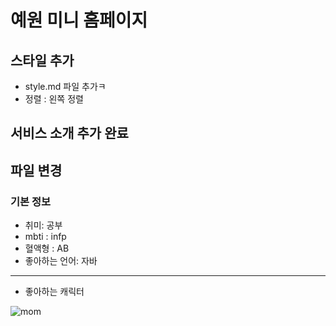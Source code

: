 # 예원 미니 홈페이지

## 스타일 추가
- style.md 파일 추가ㅋ
- 정렬 : 왼쪽 정렬

## 서비스 소개 추가 완료

파일 변경
---
### 기본 정보
- 취미: 공부
- mbti : infp
- 혈액형 : AB
- 좋아하는 언어: 자바
---
-  좋아하는 캐릭터


![mom](https://github.com/kimyewon97/MiniHomepage/assets/153456344/a1c469e7-0ed5-4fd3-b2ba-8661aaae6832)
